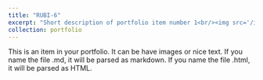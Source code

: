 ```yaml
---
title: "RUBI-6"
excerpt: "Short description of portfolio item number 1<br/><img src='/images/rubi_project.png'>"
collection: portfolio
---
```


This is an item in your portfolio. It can be have images or nice text. If you name the file .md, it will be parsed as markdown. If you name the file .html, it will be parsed as HTML. 
